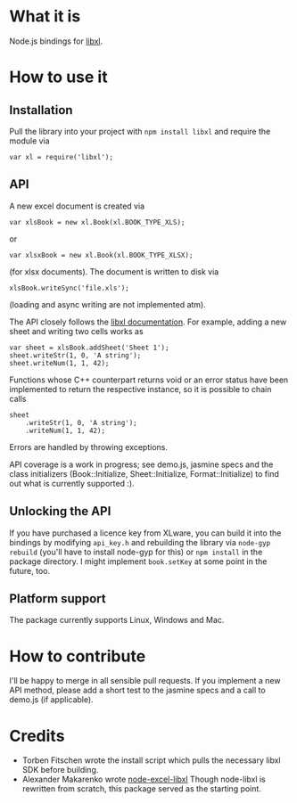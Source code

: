 # What it is

Node.js bindings for [libxl](http://www.libxl.com/).

# How to use it

## Installation

Pull the library into your project with `npm install libxl`
and require the module via

    var xl = require('libxl');

## API

A new excel document is created via

    var xlsBook = new xl.Book(xl.BOOK_TYPE_XLS);

or

    var xlsxBook = new xl.Book(xl.BOOK_TYPE_XLSX);

(for xlsx documents). The document is written to disk via

    xlsBook.writeSync('file.xls');

(loading and async writing are not implemented atm).

The API closely follows the
[libxl documentation](http://www.libxl.com/documentation.html).
For example, adding a new sheet and writing two cells works as

    var sheet = xlsBook.addSheet('Sheet 1');
    sheet.writeStr(1, 0, 'A string');
    sheet.writeNum(1, 1, 42);

Functions whose C++ counterpart returns void or an error status
have been implemented to return the respective instance, so it
is possible to chain calls

    sheet
        .writeStr(1, 0, 'A string');
        .writeNum(1, 1, 42);

Errors are handled by throwing exceptions.

API coverage is a work in progress; see demo.js,
jasmine specs and the class initializers
(Book::Initialize, Sheet::Initialize, Format::Initialize)
to find out what is currently supported :).

## Unlocking the API

If you have purchased a licence key from XLware, you can
build it into the bindings by modifying `api_key.h` and
rebuilding the library via `node-gyp rebuild` (you'll have
to install node-gyp for this) or `npm install` in the package
directory. I might implement `book.setKey` at some point in the
future, too.

## Platform support

The package currently supports Linux, Windows and Mac.

# How to contribute

I'll be happy to merge in all sensible pull requests. If you
implement a new API method, please add a short test to the
jasmine specs and a call to demo.js (if applicable).

# Credits

* Torben Fitschen wrote the install script which pulls the
  necessary libxl SDK before building.
* Alexander Makarenko wrote
  [node-excel-libxl](https://github.com/7eggs/node-excel-libxl)
  Though node-libxl is rewritten from scratch, this
  package served as the starting point.

